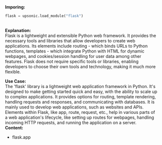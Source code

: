 <b class="custom_code_highlight_green">Imporing:</b><br>
```python
flask = upsonic.load_module("flask")
```
<br><b class="custom_code_highlight_green">Explanation:</b><br>Flask is a lightweight and extensible Python web framework. It provides the necessary tools and libraries that allow developers to create web applications. Its elements include routing - which binds URLs to Python functions, templates - which integrate Python with HTML for dynamic webpages, and cookies/session handling for user data among other features. Flask does not require specific tools or libraries, enabling developers to choose their own tools and technology, making it much more flexible.

<b class="custom_code_highlight_green">Use Case:</b><br>The 'flask' library is a lightweight web application framework in Python. It's designed to make getting started quick and easy, with the ability to scale up to complex applications. It provides options for routing, template rendering, handling requests and responses, and communicating with databases. It is mainly used to develop web applications, such as websites and APIs. Elements within Flask, like app, route, request, etc., help in various parts of a web application's lifecycle, like setting up routes for webpages, handling incoming HTTP requests, and running the application on a server.
<br><b class="custom_code_highlight_green">Content:</b><br>
  - flask.app

